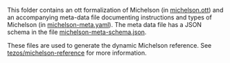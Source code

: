 This folder contains an ott formalization of Michelson (in
[michelson.ott](michelson.ott)) and an accompanying meta-data file
documenting instructions and types of Michelson (in
[michelson-meta.yaml](michelson-meta.yaml)). The meta data file has a
JSON schema in the file
[michelson-meta-schema.json](michelson-meta-schema.json).

These files are used to generate the dynamic Michelson reference. See
[tezos/michelson-reference](https://gitlab.com/tezos/michelson-reference)
for more information.

